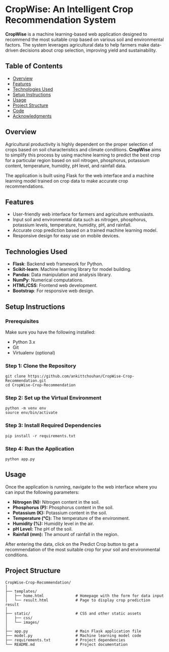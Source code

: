 # CropWise: An Intelligent Crop Recommendation System

**CropWise** is a machine learning-based web application designed to recommend the most suitable crop based on various soil and environmental factors. The system leverages agricultural data to help farmers make data-driven decisions about crop selection, improving yield and sustainability.

## Table of Contents
- [Overview](#overview)
- [Features](#features)
- [Technologies Used](#technologies-used)
- [Setup Instructions](#setup-instructions)
- [Usage](#usage)
- [Project Structure](#project-structure)
- [Code](#code)
- [Acknowledgments](#acknowledgments)

## Overview
Agricultural productivity is highly dependent on the proper selection of crops based on soil characteristics and climate conditions. **CropWise** aims to simplify this process by using machine learning to predict the best crop for a particular region based on soil nitrogen, phosphorus, potassium content, temperature, humidity, pH level, and rainfall data.

The application is built using Flask for the web interface and a machine learning model trained on crop data to make accurate crop recommendations.

## Features
- User-friendly web interface for farmers and agriculture enthusiasts.
- Input soil and environmental data such as nitrogen, phosphorus, potassium levels, temperature, humidity, pH, and rainfall.
- Accurate crop prediction based on a trained machine learning model.
- Responsive design for easy use on mobile devices.

## Technologies Used
- **Flask**: Backend web framework for Python.
- **Scikit-learn**: Machine learning library for model building.
- **Pandas**: Data manipulation and analysis library.
- **NumPy**: Numerical computations.
- **HTML/CSS**: Frontend web development.
- **Bootstrap**: For responsive web design.

## Setup Instructions

### Prerequisites
Make sure you have the following installed:
- Python 3.x
- Git
- Virtualenv (optional)

### Step 1: Clone the Repository
```
git clone https://github.com/ankittchouhan/CropWise-Crop-Recommendation.git
cd CropWise-Crop-Recommendation
```

### Step 2: Set up the Virtual Environment
```
python -m venv env
source env/bin/activate 
```

### Step 3: Install Required Dependencies
```
pip install -r requirements.txt
```

### Step 4: Run the Application
```
python app.py
```

## Usage
Once the application is running, navigate to the web interface where you can input the following parameters:

- **Nitrogen (N):** Nitrogen content in the soil.
- **Phosphorus (P):** Phosphorus content in the soil.
- **Potassium (K):** Potassium content in the soil.
- **Temperature (°C):** The temperature of the environment.
- **Humidity (%):** Humidity level in the air.
- **pH Level:** The pH of the soil.
- **Rainfall (mm):** The amount of rainfall in the region.

After entering the data, click on the Predict Crop button to get a recommendation of the most suitable crop for your soil and environmental conditions.

## Project Structure
```
CropWise-Crop-Recommendation/
│
├── templates/
│   ├── home.html              # Homepage with the form for data input
│   └── result.html            # Page to display crop prediction result
│
├── static/                    # CSS and other static assets
│   ├── css/
│   └── images/
│
├── app.py                     # Main Flask application file
├── model.py                   # Machine learning model code
├── requirements.txt           # Project dependencies
└── README.md                  # Project documentation
```
